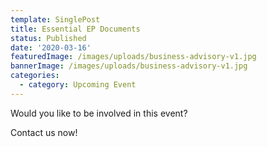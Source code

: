 ```yaml
---
template: SinglePost
title: Essential EP Documents
status: Published
date: '2020-03-16'
featuredImage: /images/uploads/business-advisory-v1.jpg
bannerImage: /images/uploads/business-advisory-v1.jpg
categories:
  - category: Upcoming Event
---
```


Would you like to be involved in this event?

Contact us now!
